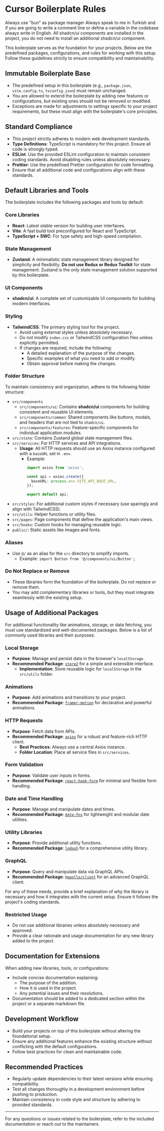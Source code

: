 # Cursor Boilerplate Rules

Always use "bun" as package manager
Always speak to me in Turkish and if you are going to write a comment line or define a variable in the codebase always write in English.
All shadcn/ui components are installed in the project, you do not need to install an additional shadcn/ui component.

This boilerplate serves as the foundation for your projects. Below are the predefined packages, configurations, and rules for working with this setup. Follow these guidelines strictly to ensure compatibility and maintainability.

## Immutable Boilerplate Base

- The predefined setup in this boilerplate (e.g., `package.json`, `vite.config.ts`, `tsconfig.json`) must remain unchanged.
- You are allowed to extend the boilerplate by adding new features or configurations, but existing ones should not be removed or modified.
- Exceptions are made for adjustments to settings specific to your project requirements, but these must align with the boilerplate's core principles.

## Standard Compliance

- This project strictly adheres to modern web development standards.
- **Type Definitions**: TypeScript is mandatory for this project. Ensure all code is strongly typed.
- **ESLint**: Use the provided ESLint configuration to maintain consistent coding standards. Avoid disabling rules unless absolutely necessary.
- **Prettier**: Use the predefined Prettier configuration for code formatting.
- Ensure that all additional code and configurations align with these standards.

## Default Libraries and Tools

The boilerplate includes the following packages and tools by default:

### Core Libraries

- **React**: Latest stable version for building user interfaces.
- **Vite**: A fast build tool preconfigured for React and TypeScript.
- **TypeScript + SWC**: For type safety and high-speed compilation.

### State Management

- **Zustand**: A minimalistic state management library designed for simplicity and flexibility. **Do not use Redux or Redux Toolkit** for state management. Zustand is the only state management solution supported by this boilerplate.

### UI Components

- **shadcn/ui**: A complete set of customizable UI components for building modern interfaces.

### Styling

- **TailwindCSS**: The primary styling tool for the project.
  - Avoid using external styles unless absolutely necessary.
  - Do not modify `index.css` or TailwindCSS configuration files unless explicitly permitted.
  - If changes are required, include the following:
    - A detailed explanation of the purpose of the changes.
    - Specific examples of what you need to add or modify.
    - Obtain approval before making the changes.

### Folder Structure

To maintain consistency and organization, adhere to the following folder structure:

- `src/components`
  - `src/components/ui`: Contains **shadcn/ui** components for building consistent and reusable UI elements.
  - `src/components/common`: Shared components like buttons, modals, and headers that are not tied to `shadcn/ui`.
  - `src/components/features`: Feature-specific components for individual application modules.
- `src/state`: Contains Zustand global state management files.
- `src/services`: For HTTP services and API integrations.
  - **Usage**: All HTTP requests should use an Axios instance configured with a `baseURL` set in `.env`.
    - Example:
      ```typescript
      import axios from 'axios';

      const api = axios.create({
        baseURL: process.env.VITE_API_BASE_URL,
      });

      export default api;
      ```
- `src/styles`: For additional custom styles if necessary (use sparingly and align with TailwindCSS).
- `src/utils`: Helper functions or utility files.
- `src/pages`: Page components that define the application's main views.
- `src/hooks`: Custom hooks for managing reusable logic.
- `public/`: Static assets like images and fonts.

### Aliases

- Use `@/` as an alias for the `src` directory to simplify imports.
  - Example: `import Button from '@/components/ui/Button';`

### Do Not Replace or Remove

- These libraries form the foundation of the boilerplate. Do not replace or remove them.
- You may add complementary libraries or tools, but they must integrate seamlessly with the existing setup.

## Usage of Additional Packages

For additional functionality like animations, storage, or data fetching, you must use standardized and well-documented packages. Below is a list of commonly used libraries and their purposes:

### Local Storage

- **Purpose**: Manage and persist data in the browser's `localStorage`.
- **Recommended Package**: [`store2`](https://github.com/nbubna/store) for a simple and extensible interface.
  - **Implementation**: Store reusable logic for `localStorage` in the `src/utils` folder.

### Animations

- **Purpose**: Add animations and transitions to your project.
- **Recommended Package**: [`framer-motion`](https://www.framer.com/motion/) for declarative and powerful animations.

### HTTP Requests

- **Purpose**: Fetch data from APIs.
- **Recommended Package**: [`axios`](https://axios-http.com/) for a robust and feature-rich HTTP client.
  - **Best Practices**: Always use a central Axios instance.
  - **Folder Location**: Place all service files in `src/services`.

### Form Validation

- **Purpose**: Validate user inputs in forms.
- **Recommended Package**: [`react-hook-form`](https://react-hook-form.com/) for minimal and flexible form handling.

### Date and Time Handling

- **Purpose**: Manage and manipulate dates and times.
- **Recommended Package**: [`date-fns`](https://date-fns.org/) for lightweight and modular date utilities.

### Utility Libraries

- **Purpose**: Provide additional utility functions.
- **Recommended Package**: [`lodash`](https://lodash.com/) for a comprehensive utility library.

### GraphQL

- **Purpose**: Query and manipulate data via GraphQL APIs.
- **Recommended Package**: [`@apollo/client`](https://www.apollographql.com/docs/react/) for an advanced GraphQL client.

For any of these needs, provide a brief explanation of why the library is necessary and how it integrates with the current setup. Ensure it follows the project's coding standards.

### Restricted Usage

- Do not use additional libraries unless absolutely necessary and approved.
- Provide a clear rationale and usage documentation for any new library added to the project.

## Documentation for Extensions

When adding new libraries, tools, or configurations:

- Include concise documentation explaining:
  - The purpose of the addition.
  - How it is used in the project.
  - Any potential issues and their resolutions.
- Documentation should be added to a dedicated section within the project or a separate markdown file.

## Development Workflow

- Build your projects on top of this boilerplate without altering the foundational setup.
- Ensure any additional features enhance the existing structure without conflicting with the default configurations.
- Follow best practices for clean and maintainable code.

## Recommended Practices

- Regularly update dependencies to their latest versions while ensuring compatibility.
- Test all changes thoroughly in a development environment before pushing to production.
- Maintain consistency in code style and structure by adhering to provided standards.

---

For any questions or issues related to the boilerplate, refer to the included documentation or reach out to the maintainers.
